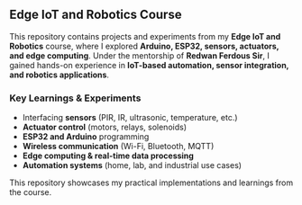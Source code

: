 ## Edge IoT and Robotics Course

This repository contains projects and experiments from my **Edge IoT and Robotics** course, where I explored **Arduino, ESP32, sensors, actuators, and edge computing**. Under the mentorship of **Redwan Ferdous Sir**, I gained hands-on experience in **IoT-based automation, sensor integration, and robotics applications**.

### Key Learnings & Experiments
- Interfacing **sensors** (PIR, IR, ultrasonic, temperature, etc.)  
- **Actuator control** (motors, relays, solenoids)  
- **ESP32 and Arduino** programming  
- **Wireless communication** (Wi-Fi, Bluetooth, MQTT)  
- **Edge computing & real-time data processing**  
- **Automation systems** (home, lab, and industrial use cases)  

This repository showcases my practical implementations and learnings from the course.
